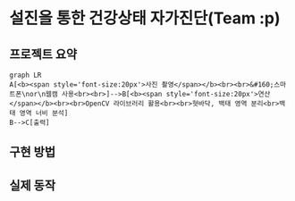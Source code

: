 # 설진을 통한 건강상태 자가진단(Team :p)  
## 프로젝트 요약
```mermaid
graph LR
A[<b><span style='font-size:20px'>사진 촬영</span></b><br><br>&#160;스마트폰\nor\n웹캠 사용<br><br>]-->B[<b><span style='font-size:20px'>연산</span></b><br><br>OpenCV 라이브러리 활용<br><br>혓바닥, 백태 영역 분리<br>백태 영역 너비 분석]
B-->C[출력]
```
## 구현 방법
## 실제 동작
